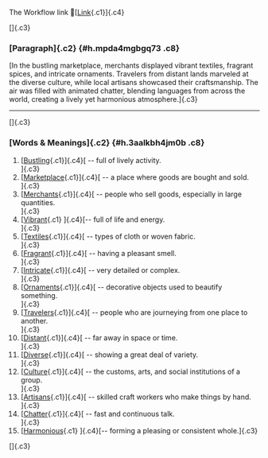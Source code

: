 The Workflow link
👏[[Link](https://www.google.com/url?q=http://www.google.com&sa=D&source=editors&ust=1756665571518096&usg=AOvVaw2Zhd-d7UTuCf481SfRlVd6){.c1}]{.c4}

[]{.c3}

### [Paragraph]{.c2} {#h.mpda4mgbgq73 .c8}

[In the bustling marketplace, merchants displayed vibrant textiles,
fragrant spices, and intricate ornaments. Travelers from distant lands
marveled at the diverse culture, while local artisans showcased their
craftsmanship. The air was filled with animated chatter, blending
languages from across the world, creating a lively yet harmonious
atmosphere.]{.c3}

------------------------------------------------------------------------

[]{.c3}

### [Words & Meanings]{.c2} {#h.3aalkbh4jm0b .c8}

1.  [[Bustling](https://www.google.com/url?q=http://www.google.com&sa=D&source=editors&ust=1756665571519896&usg=AOvVaw0KlSvI6cea1DvN7UI9tchO){.c1}]{.c4}[ --
    full of lively activity.\
    ]{.c3}
2.  [[Marketplace](https://www.google.com/url?q=http://www.google.com&sa=D&source=editors&ust=1756665571520262&usg=AOvVaw2uvbceWG1kxYM_ZfMLCFnv){.c1}]{.c4}[ --
    a place where goods are bought and sold.\
    ]{.c3}
3.  [[Merchants](https://www.google.com/url?q=http://www.google.com&sa=D&source=editors&ust=1756665571520686&usg=AOvVaw2voxD_7FndjogqWjAaWIX2){.c1}]{.c4}[ --
    people who sell goods, especially in large quantities.\
    ]{.c3}
4.  [[Vibrant](https://www.google.com/url?q=http://www.google.com&sa=D&source=editors&ust=1756665571521123&usg=AOvVaw2VWj_HahoP1ZTQd8TurNgx){.c1}
    ]{.c4}[-- full of life and energy.\
    ]{.c3}
5.  [[Textiles](https://www.google.com/url?q=http://www.google.com&sa=D&source=editors&ust=1756665571521459&usg=AOvVaw2hmuBASDuP5Vs8e36VHNaC){.c1}]{.c4}[ --
    types of cloth or woven fabric.\
    ]{.c3}
6.  [[Fragrant](https://www.google.com/url?q=http://www.google.com&sa=D&source=editors&ust=1756665571521817&usg=AOvVaw1n7MHCzH9XN1CwWxxZ9iEs){.c1}]{.c4}[ --
    having a pleasant smell.\
    ]{.c3}
7.  [[Intricate](https://www.google.com/url?q=http://www.google.com&sa=D&source=editors&ust=1756665571522156&usg=AOvVaw2O0LNOih1O0MwEM_KiyIFw){.c1}]{.c4}[ --
    very detailed or complex.\
    ]{.c3}
8.  [[Ornaments](https://www.google.com/url?q=http://www.google.com&sa=D&source=editors&ust=1756665571522459&usg=AOvVaw2PSG6uw1lqfL8PqCXMtevV){.c1}]{.c4}[ --
    decorative objects used to beautify something.\
    ]{.c3}
9.  [[Travelers](https://www.google.com/url?q=http://www.google.com&sa=D&source=editors&ust=1756665571522834&usg=AOvVaw3621UO-kJSYK_8L-Up8mPw){.c1}]{.c4}[ --
    people who are journeying from one place to another.\
    ]{.c3}
10. [[Distant](https://www.google.com/url?q=http://www.google.com&sa=D&source=editors&ust=1756665571523223&usg=AOvVaw23PbAPPw04Tp1_vR2wHaXS){.c1}]{.c4}[ --
    far away in space or time.\
    ]{.c3}
11. [[Diverse](https://www.google.com/url?q=http://www.google.com&sa=D&source=editors&ust=1756665571523537&usg=AOvVaw1-FEb5z0AmUa1ndGlI_6bq){.c1}]{.c4}[ --
    showing a great deal of variety.\
    ]{.c3}
12. [[Culture](https://www.google.com/url?q=http://www.google.com&sa=D&source=editors&ust=1756665571523904&usg=AOvVaw2SB4Bcmjm11jEX8fFnUA_H){.c1}]{.c4}[ --
    the customs, arts, and social institutions of a group.\
    ]{.c3}
13. [[Artisans](https://www.google.com/url?q=http://www.google.com&sa=D&source=editors&ust=1756665571524284&usg=AOvVaw22RsqBJH_vUYb_5y7t6XLU){.c1}]{.c4}[ --
    skilled craft workers who make things by hand.\
    ]{.c3}
14. [[Chatter](https://www.google.com/url?q=http://www.google.com&sa=D&source=editors&ust=1756665571524653&usg=AOvVaw1hvv6itkwafjBIKMp4PhXZ){.c1}]{.c4}[ --
    fast and continuous talk.\
    ]{.c3}
15. [[Harmonious](https://www.google.com/url?q=http://www.google.com&sa=D&source=editors&ust=1756665571524980&usg=AOvVaw3eky6dRa-wA-krd9uARqoY){.c1}
    ]{.c4}[-- forming a pleasing or consistent whole.]{.c3}

[]{.c3}

